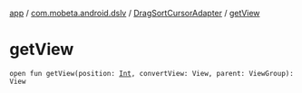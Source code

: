 [app](../../index.md) / [com.mobeta.android.dslv](../index.md) / [DragSortCursorAdapter](index.md) / [getView](.)

# getView

`open fun getView(position: `[`Int`](https://kotlinlang.org/api/latest/jvm/stdlib/kotlin/-int/index.html)`, convertView: View, parent: ViewGroup): View`